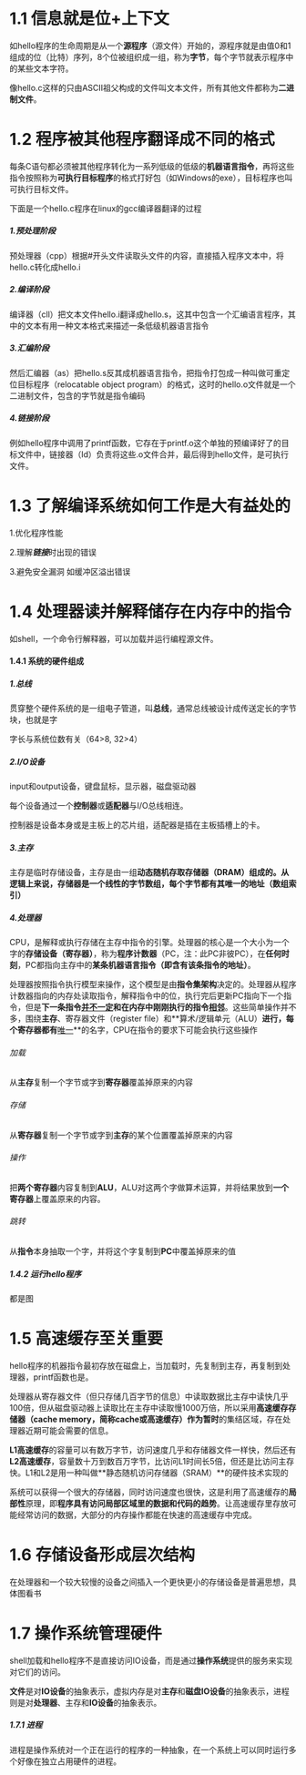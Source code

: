 # 1.1 信息就是位+上下文

如hello程序的生命周期是从一个**源程序**（源文件）开始的，源程序就是由值0和1组成的位（比特）序列，8个位被组织成一组，称为**字节**，每个字节就表示程序中的某些文本字符。

像hello.c这样的只由ASCII祖父构成的文件叫文本文件，所有其他文件都称为**二进制文件**。

# 1.2 程序被其他程序翻译成不同的格式

每条C语句都必须被其他程序转化为一系列低级的低级的**机器语言指令**，再将这些指令按照称为**可执行目标程序**的格式打好包（如Windows的exe），目标程序也叫可执行目标文件。

下面是一个hello.c程序在linux的gcc编译器翻译的过程

##### 1.预处理阶段

预处理器（cpp）根据#开头文件读取头文件的内容，直接插入程序文本中，将hello.c转化成hello.i

##### 2.编译阶段

编译器（cll）把文本文件hello.i翻译成hello.s，这其中包含一个汇编语言程序，其中的文本有用一种文本格式来描述一条低级机器语言指令

##### 3.汇编阶段

然后汇编器（as）把hello.s反其成机器语言指令，把指令打包成一种叫做可重定位目标程序（relocatable object program）的格式，这时的hello.o文件就是一个二进制文件，包含的字节就是指令编码

##### 4.链接阶段

例如hello程序中调用了printf函数，它存在于printf.o这个单独的预编译好了的目标文件中，链接器（Id）负责将这些.o文件合并，最后得到hello文件，是可执行文件。

# 1.3 了解编译系统如何工作是大有益处的

1.优化程序性能

2.理解***链接***时出现的错误

3.避免安全漏洞 如缓冲区溢出错误

# 1.4 处理器读并解释储存在内存中的指令

如shell，一个命令行解释器，可以加载并运行编程源文件。

#### 1.4.1 系统的硬件组成

##### 1.总线

贯穿整个硬件系统的是一组电子管道，叫**总线**，通常总线被设计成传送定长的字节块，也就是字

字长与系统位数有关（64>8, 32>4）

##### 2.I/O设备

input和output设备，键盘鼠标，显示器，磁盘驱动器

每个设备通过一个**控制器**或**适配器**与I/O总线相连。

控制器是设备本身或是主板上的芯片组，适配器是插在主板插槽上的卡。

##### 3.主存

主存是临时存储设备，主存是由一组**动态随机存取存储器（DRAM）**组成的。从逻辑上来说，存储器是一个线性的字节数组，每个字节都有其**唯一的地址（数组索引）**

##### 4.处理器

CPU，是解释或执行存储在主存中指令的引擎。处理器的核心是一个大小为一个字的**存储设备（寄存器）**，称为**程序计数器**（PC，注：此PC非彼PC），在**任何时刻**，PC都指向主存中的**某条机器语言指令（即含有该条指令的地址）**。

处理器按照指令执行模型来操作，这个模型是由**指令集架构**决定的。处理器从程序计数器指向的内存处读取指令，解释指令中的位，执行完后更新PC指向下一个指令，但是**下一条指令<u>并不一定</u>和在内存中刚刚执行的指令<u>相邻</u>**。这些简单操作并不多，围绕**主存**、寄存器文件（register file）和**算术/逻辑单元（ALU）**进行，每个寄存器都有**<u>唯一</u>**的名字，CPU在指令的要求下可能会执行这些操作

###### 加载

从**主存**复制一个字节或字到**寄存器**覆盖掉原来的内容

###### 存储

从**寄存器**复制一个字节或字到**主存**的某个位置覆盖掉原来的内容

###### 操作

把**两个寄存器**内容复制到**ALU**，ALU对这两个字做算术运算，并将结果放到**一个寄存器**上覆盖原来的内容。

###### 跳转

从**指令**本身抽取一个字，并将这个字复制到**PC**中覆盖掉原来的值

##### 1.4.2 运行hello程序

都是图

# 1.5 高速缓存至关重要

hello程序的机器指令最初存放在磁盘上，当加载时，先复制到主存，再复制到处理器，printf函数也是。

处理器从寄存器文件（但只存储几百字节的信息）中读取数据比主存中读快几乎100倍，但从磁盘驱动器上读取比在主存中读取慢1000万倍，所以采用**高速缓存存储器（cache memory，简称cache或高速缓存）**作为**暂时**的集结区域，存在处理器近期可能会需要的信息。

**L1高速缓存**的容量可以有数万字节，访问速度几乎和存储器文件一样快，然后还有**L2高速缓存**，容量数十万到数百万字节，比访问L1时间长5倍，但还是比访问主存快。L1和L2是用一种叫做**静态随机访问存储器（SRAM）**的硬件技术实现的

系统可以获得一个很大的存储器，同时访问速度也很快，这是利用了高速缓存的**局部性**原理，即**程序具有访问局部区域里的数据和代码的趋势**。让高速缓存里存放可能经常访问的数据，大部分的内存操作都能在快速的高速缓存中完成。

# 1.6 存储设备形成层次结构

在处理器和一个较大较慢的设备之间插入一个更快更小的存储设备是普遍思想，具体图看书

# 1.7 操作系统管理硬件

shell加载和hello程序不是直接访问IO设备，而是通过**操作系统**提供的服务来实现对它们的访问。

**文件**是对**IO设备**的抽象表示，虚拟内存是对**主存**和**磁盘IO设备**的抽象表示，进程则是对**处理器**、主存和**IO设备**的抽象表示。

##### 1.7.1 进程

进程是操作系统对一个正在运行的程序的一种抽象，在一个系统上可以同时运行多个好像在独立占用硬件的进程。